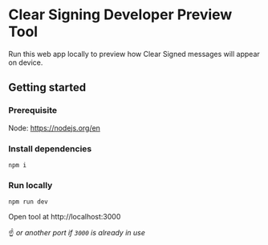 # Clear Signing Developer Preview Tool

Run this web app locally to preview how Clear Signed messages will appear on device.

## Getting started

### Prerequisite

Node: https://nodejs.org/en

### Install dependencies

```
npm i
```

### Run locally

```
npm run dev
```

Open tool at http://localhost:3000

☝️ _or another port if `3000` is already in use_
